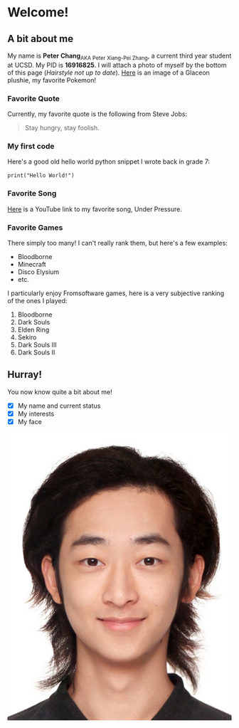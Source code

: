 # Welcome!
## A bit about me
My name is **Peter Chang**<sub>AKA Peter Xiang-Pei Zhang</sub>, a current third year student at UCSD. My PID is **16916825**. I will attach a photo of myself by the bottom of this page (*Hairstyle not up to date*).
[Here](Glaceon.jpg) is an image of a Glaceon plushie, my favorite Pokemon!
### Favorite Quote
Currently, my favorite quote is the following from Steve Jobs:
>Stay hungry, stay foolish.

### My first code
Here's a good old hello world python snippet I wrote back in grade 7:
```
print("Hello World!")
```
### Favorite Song
[Here](https://www.youtube.com/watch?v=a01QQZyl-_I) is a YouTube link to my favorite song, Under Pressure.
### Favorite Games
There simply too many! I can't really rank them, but here's a few examples:
- Bloodborne
- Minecraft
- Disco Elysium
- etc.

I particularly enjoy Fromsoftware games, here is a very subjective ranking of the ones I played:
1. Bloodborne
2. Dark Souls
3. Elden Ring
4. Sekiro
5. Dark Souls III
6. Dark Souls II

## Hurray!
You now know quite a bit about me!
- [x] My name and current status
- [x] My interests
- [x] My face

![Here's a photo of myself, hairstyle not up to date.](Photo_Shanghai.jpg)